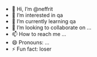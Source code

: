 - 👋 Hi, I’m @neffrit
- 👀 I’m interested in qa
- 🌱 I’m currently learning qa
- 💞️ I’m looking to collaborate on ...
- 📫 How to reach me ...
- 😄 Pronouns: ...
- ⚡ Fun fact: loser

<!---
neffrit/neffrit is a ✨ special ✨ repository because its `README.md` (this file) appears on your GitHub profile.
You can click the Preview link to take a look at your changes.
--->
